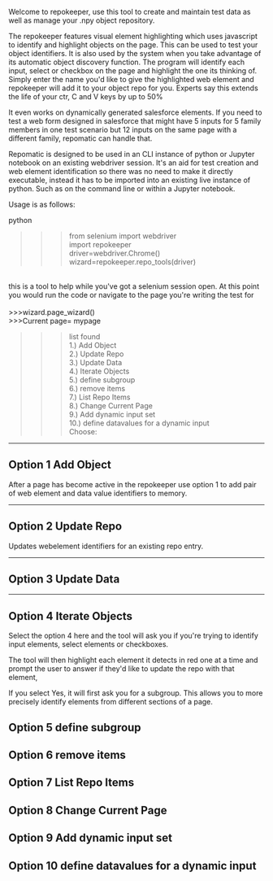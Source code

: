 Welcome to repokeeper, use this tool to create and maintain test data as well as manage your .npy object repository.

The repokeeper features visual element highlighting which uses javascript to identify and highlight objects on the page.
This can be used to test your object identifiers. It is also used by the system when you take advantage of its automatic object discovery function.
The program will identify each input, select or checkbox on the page and highlight the one its thinking of. 
Simply enter the name you'd like to give the highlighted web element and repokeeper will add it to your object repo for you. Experts say this extends
the life of your ctr, C and V keys by up to 50%

It even works on dynamically generated salesforce elements. 
If you need to test a web form designed in salesforce that might have 5 inputs for 5 family members in one test scenario but 12 inputs on the same page 
with a different family, repomatic can handle that.

Repomatic is designed to be used in an CLI instance of python or Jupyter notebook on an existing webdriver session. It's an aid for test creation 
and web element identification so there was no need to make it directly executable, instead it has to be imported into an existing live instance of python. Such as on the command line or within a Jupyter notebook.

Usage is as follows:

python
>>>from selenium import webdriver<br>
>>>import repokeeper<br>
>>>driver=webdriver.Chrome()<br>
>>>wizard=repokeeper.repo_tools(driver)<br>
<br>
this is a tool to help while you've got a selenium session open. At this point you would run the code or navigate to the page you're
writing the test for<br>
<br>
>>>wizard.page_wizard()<br>
>>>Current page= mypage<br>

>>>list found<br>
>>>1.) Add Object<br>
>>>2.) Update Repo<br>
>>>3.) Update Data<br>
>>>4.) Iterate Objects<br>
>>>5.) define subgroup<br>
>>>6.) remove items<br>
>>>7.) List Repo Items<br>
>>>8.) Change Current Page<br>
>>>9.) Add dynamic input set<br>
>>>10.) define datavalues for a dynamic input<br>
>>>Choose:<br>


--------------
Option 1 Add Object
--------------

After a page has become active in the repokeeper use option 1 to add pair of web element and data value identifiers to memory.

--------------
Option 2 Update Repo
--------------

Updates webelement identifiers for an existing repo entry.

--------------
Option 3 Update Data
--------------




--------------
Option 4 Iterate Objects
--------------
Select the option 4 here and the tool will ask you if you're trying to identify input elements, select elements or checkboxes.

The tool will then highlight each element it detects in red one at a time and prompt the user to answer if they'd like to update the repo with that element,

If you select Yes, it will first ask you for a subgroup. This allows you to more precisely identify elements from different sections of a page.

Option 5 define subgroup
--------------

Option 6 remove items
--------------

Option 7 List Repo Items
--------------

Option 8 Change Current Page
--------------

Option 9 Add dynamic input set
--------------

Option 10 define datavalues for a dynamic input
--------------
